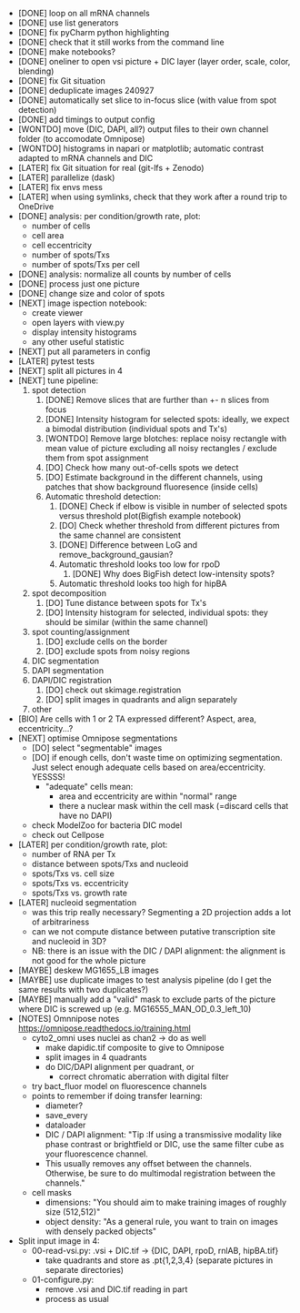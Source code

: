 - [DONE] loop on all mRNA channels
- [DONE] use list generators
- [DONE] fix pyCharm python highlighting
- [DONE] check that it still works from the command line
- [DONE] make notebooks?
- [DONE] oneliner to open vsi picture + DIC layer (layer order, scale, color, blending)
- [DONE] fix Git situation
- [DONE] deduplicate images 240927
- [DONE] automatically set slice to in-focus slice (with value from spot detection)
- [DONE] add timings to output config
- [WONTDO] move (DIC, DAPI, all?) output files to their own channel folder (to accomodate Omnipose)
- [WONTDO] histograms in napari or matplotlib; automatic contrast adapted to mRNA channels and DIC
- [LATER] fix Git situation for real (git-lfs + Zenodo)
- [LATER] parallelize (dask)
- [LATER] fix envs mess
- [LATER] when using symlinks, check that they work after a round trip to OneDrive
- [DONE] analysis: per condition/growth rate, plot:
  - number of cells
  - cell area
  - cell eccentricity
  - number of spots/Txs
  - number of spots/Txs per cell
- [DONE] analysis: normalize all counts by number of cells
- [DONE] process just one picture
- [DONE] change size and color of spots 
- [NEXT] image ispection notebook:
  - create viewer
  - open layers with view.py
  - display intensity histograms
  - any other useful statistic
- [NEXT] put all parameters in config
- [LATER] pytest tests
- [NEXT] split all pictures in 4
- [NEXT] tune pipeline:
  1. spot detection
     1. [DONE] Remove slices that are further than +- n slices from focus
     2. [DONE] Intensity histogram for selected spots: ideally, we expect a bimodal distribution (individual spots and Tx's)
     3. [WONTDO] Remove large blotches: replace noisy rectangle with mean value of picture excluding all noisy rectangles / exclude them from spot assignment
     4. [DO] Check how many out-of-cells spots we detect
     5. [DO] Estimate background in the different channels, using patches that show background fluoresence (inside cells)
     6. Automatic threshold detection: 
        1. [DONE] Check if elbow is visible in number of selected spots versus threshold plot(Bigfish example notebook)
        2. [DO] Check whether threshold from different pictures from the same channel are consistent
        3. [DONE] Difference between LoG and remove_background_gausian?
        4. Automatic threshold looks too low for rpoD
           1. [DONE] Why does BigFish detect low-intensity spots?
        5. Automatic threshold looks too high for hipBA
  2. spot decomposition
     1. [DO] Tune distance between spots for Tx's
     2. [DO] Intensity histogram for selected, individual spots: they should be similar (within the same channel)
  3. spot counting/assignment 
     1. [DO] exclude cells on the border
     2. [DO] exclude spots from noisy regions
  4. DIC segmentation
  5. DAPI segmentation
  6. DAPI/DIC registration 
     1. [DO] check out skimage.registration
     2. [DO] split images in quadrants and align separately
  7. other
- [BIO] Are cells with 1 or 2 TA expressed different? Aspect, area, eccentricity...?
- [NEXT] optimise Omnipose segmentations
  - [DO] select "segmentable" images
  - [DO] if enough cells, don't waste time on optimizing segmentation. Just select enough adequate cells based on area/eccentricity. YESSSS!
    - "adequate" cells mean:
      - area and eccentricity are within "normal" range
      - there a nuclear mask within the cell mask (=discard cells that have no DAPI)
  - check ModelZoo for bacteria DIC model
  - check out Cellpose
- [LATER] per condition/growth rate, plot:
  - number of RNA per Tx
  - distance between spots/Txs and nucleoid
  - spots/Txs vs. cell size
  - spots/Txs vs. eccentricity
  - spots/Txs vs. growth rate
- [LATER] nucleoid segmentation
  - was this trip really necessary? Segmenting a 2D projection adds a lot of arbitrariness
  - can we not compute distance between putative transcription site and nucleoid in 3D?
  - NB: there is an issue with the DIC / DAPI alignment: the alignment is not good for the whole picture
- [MAYBE] deskew MG1655_LB images
- [MAYBE] use duplicate images to test analysis pipeline (do I get the same results with two duplicates?)
- [MAYBE] manually add a "valid" mask to exclude parts of the picture where DIC is screwed up (e.g. MG16555_MAN_OD_0.3_left_10)
- [NOTES] Omnnipose notes https://omnipose.readthedocs.io/training.html
  - cyto2_omni uses nuclei as chan2 -> do as well
    - make dapidic.tif composite to give to Omnipose
    - split images in 4 quadrants
    - do DIC/DAPI alignment per quadrant, or
      - correct chromatic aberration with digital filter
  - try bact_fluor model on fluorescence channels
  - points to remember if doing transfer learning:
    - diameter?
    - save_every
    - dataloader
    - DIC / DAPI alignment: "Tip :If using a transmissive modality like phase contrast or brightfield or DIC, use the same filter cube as your fluorescence channel. 
    - This usually removes any offset between the channels. Otherwise, be sure to do multimodal registration between the channels."
  - cell masks
    - dimensions: "You should aim to make training images of roughly size (512,512)"
    - object density: "As a general rule, you want to train on images with densely packed objects"
- Split input image in 4:
  - 00-read-vsi.py: .vsi + DIC.tif -> {DIC, DAPI, rpoD, rnlAB, hipBA.tif}
    - take quadrants and store as .pt{1,2,3,4} (separate pictures in separate directories)
  - 01-configure.py: 
    - remove .vsi and DIC.tif reading in part
    - process as usual
